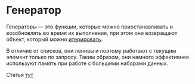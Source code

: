 # Генератор

Генераторы — это функции, которые можно приостанавливать и возобновлять во время их выполнения, 
при этом они возвращают объект, который можно [итерировать](Итератор.md). 

В отличие от списков, они ленивы и поэтому работают с текущим элемент только по запросу. 
Таким образом, они намного эффективнее используют память при работе с большими наборами данных.

Статья [тут](https://webdevblog.ru/vvedenie-v-generatory-python/)